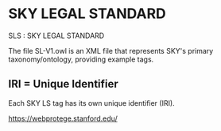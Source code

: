 # SKY LEGAL STANDARD

SLS : SKY LEGAL STANDARD

The file SL-V1.owl is an XML file that represents SKY's primary taxonomy/ontology, providing example tags.

## IRI = Unique Identifier
Each SKY LS tag has its own unique identifier (IRI).

https://webprotege.stanford.edu/

